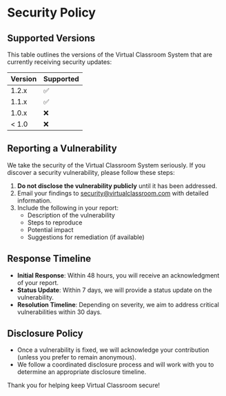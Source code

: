 # Security Policy

## Supported Versions

This table outlines the versions of the Virtual Classroom System that are currently receiving security updates:

| Version | Supported          |
| ------- | ------------------ |
| 1.2.x   | :white_check_mark: |
| 1.1.x   | :white_check_mark: |
| 1.0.x   | :x:                |
| < 1.0   | :x:                |

## Reporting a Vulnerability

We take the security of the Virtual Classroom System seriously. If you discover a security vulnerability, please follow these steps:

1. **Do not disclose the vulnerability publicly** until it has been addressed.
2. Email your findings to security@virtualclassroom.com with detailed information.
3. Include the following in your report:
   - Description of the vulnerability
   - Steps to reproduce
   - Potential impact
   - Suggestions for remediation (if available)

## Response Timeline

- **Initial Response**: Within 48 hours, you will receive an acknowledgment of your report.
- **Status Update**: Within 7 days, we will provide a status update on the vulnerability.
- **Resolution Timeline**: Depending on severity, we aim to address critical vulnerabilities within 30 days.

## Disclosure Policy

- Once a vulnerability is fixed, we will acknowledge your contribution (unless you prefer to remain anonymous).
- We follow a coordinated disclosure process and will work with you to determine an appropriate disclosure timeline.

Thank you for helping keep Virtual Classroom secure!
